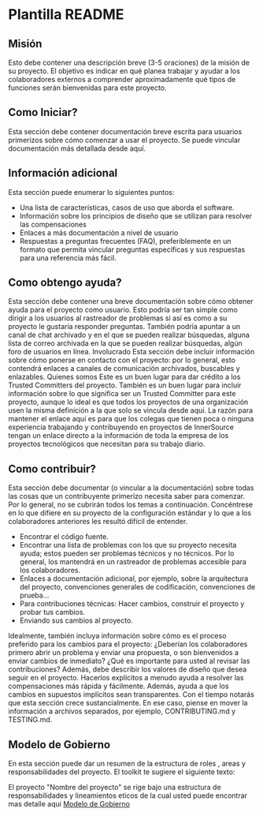 # Plantilla README

## Misión

Esto debe contener una descripción breve (3-5 oraciones) de la misión de su proyecto. El objetivo es indicar en qué planea trabajar y ayudar a los colaboradores externos a comprender aproximadamente qué tipos de funciones serán bienvenidas para este proyecto.

## Como Iniciar?

Esta sección debe contener documentación breve escrita para usuarios primerizos sobre cómo comenzar a usar el proyecto. Se puede vincular documentación más detallada desde aquí.

## Información adicional

Esta sección puede enumerar lo siguientes puntos:

- Una lista de características, casos de uso que aborda el software.
- Información sobre los principios de diseño que se utilizan para resolver las compensaciones
- Enlaces a más documentación a nivel de usuario
- Respuestas a preguntas frecuentes (FAQ), preferiblemente en un formato que permita vincular preguntas específicas y sus respuestas para una referencia más fácil.

## Como obtengo ayuda?

Esta sección debe contener una breve documentación sobre cómo obtener ayuda para el proyecto como usuario. Esto podría ser tan simple como dirigir a los usuarios al rastreador de problemas si así es como a su proyecto le gustaría responder preguntas. También podría apuntar a un canal de chat archivado y en el que se pueden realizar búsquedas, alguna lista de correo archivada en la que se pueden realizar búsquedas, algún foro de usuarios en línea.
Involucrado
Esta sección debe incluir información sobre cómo ponerse en contacto con el proyecto: por lo general, esto contendrá enlaces a canales de comunicación archivados, buscables y enlazables.
Quienes somos
Este es un buen lugar para dar crédito a los Trusted Committers del proyecto.
También es un buen lugar para incluir información sobre lo que significa ser un Trusted Committer para este proyecto, aunque lo ideal es que todos los proyectos de una organización usen la misma definición a la que solo se vincula desde aquí. La razón para mantener el enlace aquí es para que los colegas que tienen poca o ninguna experiencia trabajando y contribuyendo en proyectos de InnerSource tengan un enlace directo a la información de toda la empresa de los proyectos tecnológicos que necesitan para su trabajo diario.

## Como contribuir?

Esta sección debe documentar (o vincular a la documentación) sobre todas las cosas que un contribuyente primerizo necesita saber para comenzar. Por lo general, no se cubrirán todos los temas a continuación. Concéntrese en lo que difiere en su proyecto de la configuración estándar y lo que a los colaboradores anteriores les resultó difícil de entender.
- Encontrar el código fuente.
- Encontrar una lista de problemas con los que su proyecto necesita ayuda; estos pueden ser problemas técnicos y no técnicos. Por lo general, los mantendrá en un rastreador de problemas accesible para los colaboradores.
- Enlaces a documentación adicional, por ejemplo, sobre la arquitectura del proyecto, convenciones generales de codificación, convenciones de prueba...
- Para contribuciones técnicas: Hacer cambios, construir el proyecto y probar tus cambios.
- Enviando sus cambios al proyecto.

Idealmente, también incluya información sobre cómo es el proceso preferido para los cambios para el proyecto: ¿Deberían los colaboradores primero abrir un problema y enviar una propuesta, o son bienvenidos a enviar cambios de inmediato? ¿Qué es importante para usted al revisar las contribuciones?
Además, debe describir los valores de diseño que desea seguir en el proyecto. Hacerlos explícitos a menudo ayuda a resolver las compensaciones más rápida y fácilmente. Además, ayuda a que los cambios en supuestos implícitos sean transparentes.
Con el tiempo notarás que esta sección crece sustancialmente. En ese caso, piense en mover la información a archivos separados, por ejemplo, CONTRIBUTING.md y TESTING.md.

## Modelo de Gobierno

En esta sección puede dar un resumen de la estructura de roles , areas y responsabilidades del proyecto. El toolkit te sugiere el siguiente texto:

El proyecto "Nombre del proyecto" se rige bajo una estructura de responsabilidades y lineamientos eticos de la cual usted puede encontrar mas detalle aqui [Modelo de Gobierno](GOVERNANCE.md)